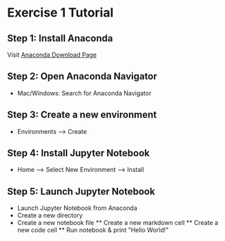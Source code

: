 # Exercise 1 Tutorial

## Step 1: Install Anaconda

Visit [Anaconda Download Page](https://www.anaconda.com/products/distribution)

## Step 2: Open Anaconda Navigator

* Mac/Windows: Search for Anaconda Navigator

## Step 3: Create a new environment

* Environments --> Create

## Step 4: Install Jupyter Notebook

* Home --> Select New Environment --> Install

## Step 5: Launch Jupyter Notebook

* Launch Jupyter Notebook from Anaconda
* Create a new directory
* Create a new notebook file
** Create a new markdown cell
** Create a new code cell
** Run notebook & print "Hello World!"
